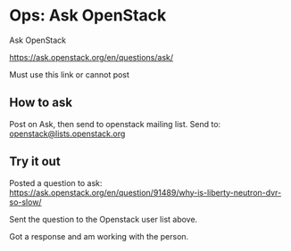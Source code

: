 # Ops: Ask OpenStack

Ask OpenStack

<https://ask.openstack.org/en/questions/ask/>

Must use this link or cannot post

## How to ask

Post on Ask, then send to openstack mailing list.  Send to: 	openstack@lists.openstack.org

## Try it out

Posted a question to ask: <https://ask.openstack.org/en/question/91489/why-is-liberty-neutron-dvr-so-slow/>

Sent the question to the Openstack user list above.

Got a response and am working with the person.